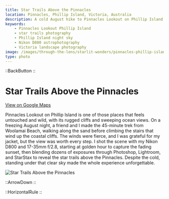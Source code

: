 ```yaml
---
title: Star Trails Above the Pinnacles
location: Pinnacles, Phillip Island, Victoria, Australia
description: A cold August hike to Pinnacles Lookout on Phillip Island led to this starlit masterpiece, blending sunset and star trails over the rugged cliffs.
keywords:
    - Pinnacles Lookout Phillip Island
    - star trails photography
    - Phillip Island night sky
    - Nikon D800 astrophotography
    - Victoria landscape photography
image: /images/through-the-lens/starlit-wonders/pinnacles-phillip-island.jpg
type: photo
---
```


::BackButton
::

# Star Trails Above the Pinnacles

<a href="https://www.google.com/maps/search/?api=1&query=Pinnacles,+Phillip+Island,+Victoria,+Australia" target="_blank" rel="noopener noreferrer">View on Google Maps</a>

Pinnacles Lookout on Phillip Island is one of those places that feels untouched and wild, with its rugged cliffs and sweeping ocean views. On a freezing August night, a friend and I made the 45-minute trek from Woolamai Beach, walking along the sand before climbing the stairs that wind up the coastal cliffs. The winds were fierce, and I was grateful for my jacket, but the view was worth every step. I shot the scene with my Nikon D800 and 17-35mm f/2.8, starting at golden hour to capture the fading sunset, then blending dozens of exposures through Photoshop, Lightroom, and StarStax to reveal the star trails above the Pinnacles. Despite the cold, standing under that clear sky made the whole experience unforgettable.

![Star Trails Above the Pinnacles](/images/through-the-lens/starlit-wonders/pinnacles-phillip-island.jpg)

<div class="mb-8"></div>

::ArrowDown
::

<div class="mb-8"></div>

::HorizontalRule
::
